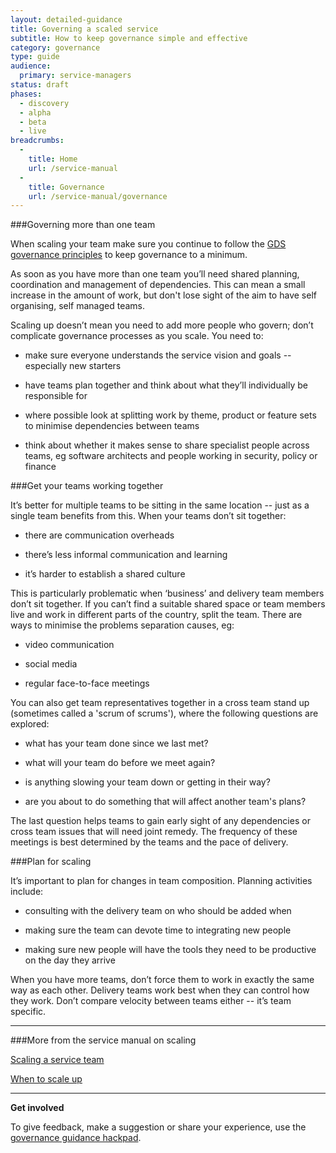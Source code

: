 ```yaml
---
layout: detailed-guidance
title: Governing a scaled service
subtitle: How to keep governance simple and effective
category: governance
type: guide
audience:
  primary: service-managers
status: draft
phases:
  - discovery
  - alpha
  - beta
  - live
breadcrumbs:
  -
    title: Home
    url: /service-manual
  -
    title: Governance
    url: /service-manual/governance
---
```


###Governing more than one team

When scaling your team make sure you continue to follow the [GDS governance principles](/service-manual/governance/governance-principles) to keep governance to a minimum.

As soon as you have more than one team you’ll need shared planning, coordination and management of dependencies. This can mean a small increase in the amount of work, but don't lose sight of the aim to have self organising, self managed teams.

Scaling up doesn’t mean you need to add more people who govern; don’t complicate governance processes as you scale. You need to:

* make sure everyone understands the service vision and goals -- especially new starters

* have teams plan together and think about what they’ll individually be responsible for

* where possible look at splitting work by theme, product or feature sets to minimise dependencies between teams

* think about whether it makes sense to share specialist people across teams, eg software architects and people working in security, policy or finance

###Get your teams working together

It’s better for multiple teams to be sitting in the same location -- just as a single team benefits from this. When your teams don’t sit together:

* there are communication overheads

* there’s less informal communication and learning

* it’s harder to establish a shared culture

This is particularly problematic when ‘business’ and delivery team members don’t sit together. If you can’t find a suitable shared space or team members live and work in different parts of the country, split the team. There are ways to minimise the problems separation causes, eg:

* video communication

* social media

* regular face-to-face meetings

You can also get team representatives together in a cross team stand up (sometimes called a 'scrum of scrums'), where the following questions are explored:

* what has your team done since we last met?

* what will your team do before we meet again?

* is anything slowing your team down or getting in their way?

* are you about to do something that will affect another team's plans?

The last question helps teams to gain early sight of any dependencies or cross team issues that will need joint remedy. The frequency of these meetings is best determined by the teams and the pace of delivery.

###Plan for scaling

It’s important to plan for changes in team composition. Planning activities include: 

* consulting with the delivery team on who should be added when

* making sure the team can devote time to integrating new people

* making sure new people will have the tools they need to be productive on the day they arrive

When you have more teams, don’t force them to work in exactly the same way as each other. Delivery teams work best when they can control how they work. Don’t compare velocity between teams either -- it’s team specific. 

<hr>

###More from the service manual on scaling

[Scaling a service team](/service-manual/governance/index)

[When to scale up](/service-manual/governance/when-to-scale-up)

<hr>

**Get involved**

To give feedback, make a suggestion or share your experience, use the [governance guidance hackpad](https://gds-governance-guidance.hackpad.com/Governing-a-scaled-service-7BVjUS2Q6os).